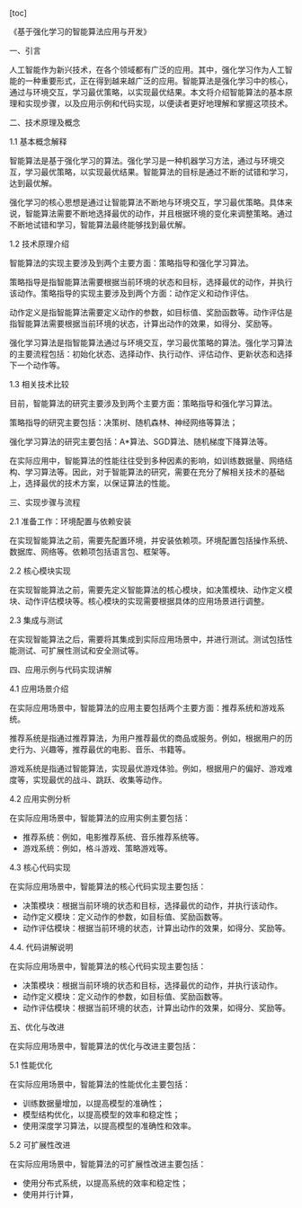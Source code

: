 
[toc]                    
                
                
《基于强化学习的智能算法应用与开发》

一、引言

人工智能作为新兴技术，在各个领域都有广泛的应用。其中，强化学习作为人工智能的一种重要形式，正在得到越来越广泛的应用。智能算法是强化学习中的核心，通过与环境交互，学习最优策略，以实现最优结果。本文将介绍智能算法的基本原理和实现步骤，以及应用示例和代码实现，以便读者更好地理解和掌握这项技术。

二、技术原理及概念

1.1 基本概念解释

智能算法是基于强化学习的算法。强化学习是一种机器学习方法，通过与环境交互，学习最优策略，以实现最优结果。智能算法的目标是通过不断的试错和学习，达到最优解。

强化学习的核心思想是通过让智能算法不断地与环境交互，学习最优策略。具体来说，智能算法需要不断地选择最优的动作，并且根据环境的变化来调整策略。通过不断地试错和学习，智能算法最终能够找到最优解。

1.2 技术原理介绍

智能算法的实现主要涉及到两个主要方面：策略指导和强化学习算法。

策略指导是指智能算法需要根据当前环境的状态和目标，选择最优的动作，并执行该动作。策略指导的实现主要涉及到两个方面：动作定义和动作评估。

动作定义是指智能算法需要定义动作的参数，如目标值、奖励函数等。动作评估是指智能算法需要根据当前环境的状态，计算出动作的效果，如得分、奖励等。

强化学习算法是指智能算法通过与环境交互，学习最优策略的算法。强化学习算法的主要流程包括：初始化状态、选择动作、执行动作、评估动作、更新状态和选择下一个动作等。

1.3 相关技术比较

目前，智能算法的研究主要涉及到两个主要方面：策略指导和强化学习算法。

策略指导的研究主要包括：决策树、随机森林、神经网络等算法；

强化学习算法的研究主要包括：A\*算法、SGD算法、随机梯度下降算法等。

在实际应用中，智能算法的性能往往受到多种因素的影响，如训练数据量、网络结构、学习算法等。因此，对于智能算法的研究，需要在充分了解相关技术的基础上，选择最优的技术方案，以保证算法的性能。

三、实现步骤与流程

2.1 准备工作：环境配置与依赖安装

在实现智能算法之前，需要先配置环境，并安装依赖项。环境配置包括操作系统、数据库、网络等。依赖项包括语言包、框架等。

2.2 核心模块实现

在实现智能算法之前，需要先定义智能算法的核心模块，如决策模块、动作定义模块、动作评估模块等。核心模块的实现需要根据具体的应用场景进行调整。

2.3 集成与测试

在实现智能算法之后，需要将其集成到实际应用场景中，并进行测试。测试包括性能测试、可扩展性测试和安全测试等。

四、应用示例与代码实现讲解

4.1 应用场景介绍

在实际应用场景中，智能算法的应用主要包括两个主要方面：推荐系统和游戏系统。

推荐系统是指通过推荐算法，为用户推荐最优的商品或服务。例如，根据用户的历史行为、兴趣等，推荐最优的电影、音乐、书籍等。

游戏系统是指通过智能算法，实现最优游戏体验。例如，根据用户的偏好、游戏难度等，实现最优的战斗、跳跃、收集等动作。

4.2 应用实例分析

在实际应用场景中，智能算法的应用实例主要包括：

- 推荐系统：例如，电影推荐系统、音乐推荐系统等。
- 游戏系统：例如，格斗游戏、策略游戏等。

4.3 核心代码实现

在实际应用场景中，智能算法的核心代码实现主要包括：

- 决策模块：根据当前环境的状态和目标，选择最优的动作，并执行该动作。
- 动作定义模块：定义动作的参数，如目标值、奖励函数等。
- 动作评估模块：根据当前环境的状态，计算出动作的效果，如得分、奖励等。

4.4. 代码讲解说明

在实际应用场景中，智能算法的核心代码实现主要包括：

- 决策模块：根据当前环境的状态和目标，选择最优的动作，并执行该动作。
- 动作定义模块：定义动作的参数，如目标值、奖励函数等。
- 动作评估模块：根据当前环境的状态，计算出动作的效果，如得分、奖励等。

五、优化与改进

在实际应用场景中，智能算法的优化与改进主要包括：

5.1 性能优化

在实际应用场景中，智能算法的性能优化主要包括：

- 训练数据量增加，以提高模型的准确性；
- 模型结构优化，以提高模型的效率和稳定性；
- 使用深度学习算法，以提高模型的准确性和效率。

5.2 可扩展性改进

在实际应用场景中，智能算法的可扩展性改进主要包括：

- 使用分布式系统，以提高系统的效率和稳定性；
- 使用并行计算，

